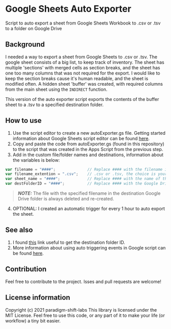 # Google Sheets Auto Exporter
Script to auto export a sheet from Google Sheets Workbook to .csv or .tsv to a folder on Google Drive

## Background
I needed a way to export a sheet from Google Sheets to .csv or .tsv. The google sheet consists of a big list, to keep track of inventory. The sheet has multiple 'sections' with merged cells as section breaks, and the sheet has one too many columns that was not required for the export. I would like to keep the section breaks cause it's human readable, and the sheet is modified often. A hidden sheet 'buffer' was created, with required columns from the main sheet using the `INDIRECT` function.

This version of the auto exporter script exports the contents of the buffer sheet to a .tsv to a specified destination folder.

## How to use
1. Use the script editor to create a new autoExporter.gs file. Getting started information about Google Sheets script editor can be found [here](https://zapier.com/learn/google-sheets/google-apps-script-tutorial/).
2. Copy and paste the code from autoExporter.gs (found in this repository) to the script that was created in the Apps Script from the previous step.
3. Add in the custom file/folder names and destinations, information about the variables is below:

```javascript
var filename = "####";              // Replace #### with the filename in destination folder to which data is exported to
var filename_extention = ".csv";    // .csv or .tsv, the choice is yours.
var sheet_name = "####";            // Replace #### with the name of the sheet to export to .csv or .tsv
var destFolderID = "####";          // Replace #### with the Google Drive folder ID
```

> **_NOTE:_**  The file with the specified filename in the destination Google Drive folder is always deleted and re-created.

4. OPTIONAL: I created an automatic trigger for every 1 hour to auto export the sheet.

## See also
1. I found [this](https://ploi.io/documentation/database/where-do-i-get-google-drive-folder-id) link useful to get the destination folder ID.
2. More information about using auto triggering events in Google script can be found [here](https://developers.google.com/apps-script/guides/triggers/installable).

## Contribution
Feel free to contribute to the project. Isses and pull requests are welcome!

## License information

Copyright (c) 2021 paradigm-shift-labs
This library is licensed under the MIT License. Feel free to use this code, or any part of it to make your life (or workflow) a tiny bit easier.
